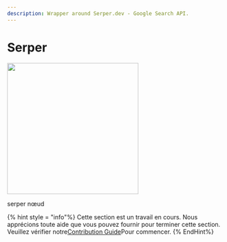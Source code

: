 ```yaml
---
description: Wrapper around Serper.dev - Google Search API.
---
```


# Serper

<gigne> <img src = "../../../. GitBook / Assets / Image (11) (1) (1) (2) .png" alt = "" width = "305"> <Figcaption> <p> serper nœud </p> </gigcaption> </pigon>

{% hint style = "info"%}
Cette section est un travail en cours. Nous apprécions toute aide que vous pouvez fournir pour terminer cette section. Veuillez vérifier notre[Contribution Guide](broken-reference)Pour commencer.
{% EndHint%}
